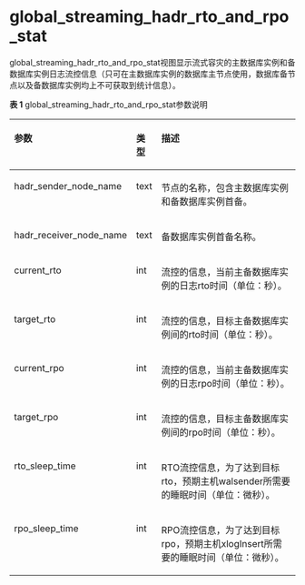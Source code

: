 # global\_streaming\_hadr\_rto\_and\_rpo\_stat

global\_streaming\_hadr\_rto\_and\_rpo\_stat视图显示流式容灾的主数据库实例和备数据库实例日志流控信息（只可在主数据库实例的数据库主节点使用，数据库备节点以及备数据库实例均上不可获取到统计信息）。

**表 1**  global\_streaming\_hadr\_rto\_and\_rpo\_stat参数说明

<a name="table10801171214386"></a>
<table><thead align="left"><tr id="row1580101219385"><th class="cellrowborder" valign="top" width="21.952195219521954%" id="mcps1.2.4.1.1"><p id="p08016122388"><a name="p08016122388"></a><a name="p08016122388"></a>参数</p>
</th>
<th class="cellrowborder" valign="top" width="6.450645064506451%" id="mcps1.2.4.1.2"><p id="p208011312193819"><a name="p208011312193819"></a><a name="p208011312193819"></a>类型</p>
</th>
<th class="cellrowborder" valign="top" width="71.59715971597159%" id="mcps1.2.4.1.3"><p id="p19802101212385"><a name="p19802101212385"></a><a name="p19802101212385"></a>描述</p>
</th>
</tr>
</thead>
<tbody><tr id="row1180281283818"><td class="cellrowborder" valign="top" width="21.952195219521954%" headers="mcps1.2.4.1.1 "><p id="p128021612193813"><a name="p128021612193813"></a><a name="p128021612193813"></a>hadr_sender_node_name</p>
</td>
<td class="cellrowborder" valign="top" width="6.450645064506451%" headers="mcps1.2.4.1.2 "><p id="p1980211223816"><a name="p1980211223816"></a><a name="p1980211223816"></a>text</p>
</td>
<td class="cellrowborder" valign="top" width="71.59715971597159%" headers="mcps1.2.4.1.3 "><p id="p1780241243813"><a name="p1780241243813"></a><a name="p1780241243813"></a>节点的名称，包含主数据库实例和备数据库实例首备。</p>
</td>
</tr>
<tr id="row48029122388"><td class="cellrowborder" valign="top" width="21.952195219521954%" headers="mcps1.2.4.1.1 "><p id="p1280271213386"><a name="p1280271213386"></a><a name="p1280271213386"></a>hadr_receiver_node_name</p>
</td>
<td class="cellrowborder" valign="top" width="6.450645064506451%" headers="mcps1.2.4.1.2 "><p id="p19802412183820"><a name="p19802412183820"></a><a name="p19802412183820"></a>text</p>
</td>
<td class="cellrowborder" valign="top" width="71.59715971597159%" headers="mcps1.2.4.1.3 "><p id="p10802121233818"><a name="p10802121233818"></a><a name="p10802121233818"></a>备数据库实例首备名称。</p>
</td>
</tr>
<tr id="row6475459214"><td class="cellrowborder" valign="top" width="21.952195219521954%" headers="mcps1.2.4.1.1 "><p id="p17475855212"><a name="p17475855212"></a><a name="p17475855212"></a>current_rto</p>
</td>
<td class="cellrowborder" valign="top" width="6.450645064506451%" headers="mcps1.2.4.1.2 "><p id="p18475157218"><a name="p18475157218"></a><a name="p18475157218"></a>int</p>
</td>
<td class="cellrowborder" valign="top" width="71.59715971597159%" headers="mcps1.2.4.1.3 "><p id="p1475125122112"><a name="p1475125122112"></a><a name="p1475125122112"></a>流控的信息，当前主备数据库实例的日志rto时间（单位：秒）。</p>
</td>
</tr>
<tr id="row145698912223"><td class="cellrowborder" valign="top" width="21.952195219521954%" headers="mcps1.2.4.1.1 "><p id="p1057018910223"><a name="p1057018910223"></a><a name="p1057018910223"></a>target_rto</p>
</td>
<td class="cellrowborder" valign="top" width="6.450645064506451%" headers="mcps1.2.4.1.2 "><p id="p135705932214"><a name="p135705932214"></a><a name="p135705932214"></a>int</p>
</td>
<td class="cellrowborder" valign="top" width="71.59715971597159%" headers="mcps1.2.4.1.3 "><p id="p357018910224"><a name="p357018910224"></a><a name="p357018910224"></a>流控的信息，目标主备数据库实例间的rto时间（单位：秒）。</p>
</td>
</tr>
<tr id="row9120115932216"><td class="cellrowborder" valign="top" width="21.952195219521954%" headers="mcps1.2.4.1.1 "><p id="p1512135919223"><a name="p1512135919223"></a><a name="p1512135919223"></a>current_rpo</p>
</td>
<td class="cellrowborder" valign="top" width="6.450645064506451%" headers="mcps1.2.4.1.2 "><p id="p181211959132215"><a name="p181211959132215"></a><a name="p181211959132215"></a>int</p>
</td>
<td class="cellrowborder" valign="top" width="71.59715971597159%" headers="mcps1.2.4.1.3 "><p id="p1412185982213"><a name="p1412185982213"></a><a name="p1412185982213"></a>流控的信息，当前主备数据库实例的日志rpo时间（单位：秒）。</p>
</td>
</tr>
<tr id="row10456183972314"><td class="cellrowborder" valign="top" width="21.952195219521954%" headers="mcps1.2.4.1.1 "><p id="p1145616390234"><a name="p1145616390234"></a><a name="p1145616390234"></a>target_rpo</p>
</td>
<td class="cellrowborder" valign="top" width="6.450645064506451%" headers="mcps1.2.4.1.2 "><p id="p545693916234"><a name="p545693916234"></a><a name="p545693916234"></a>int</p>
</td>
<td class="cellrowborder" valign="top" width="71.59715971597159%" headers="mcps1.2.4.1.3 "><p id="p1145663914230"><a name="p1145663914230"></a><a name="p1145663914230"></a>流控的信息，目标主备数据库实例间的rpo时间（单位：秒）。</p>
</td>
</tr>
<tr id="row6335325112414"><td class="cellrowborder" valign="top" width="21.952195219521954%" headers="mcps1.2.4.1.1 "><p id="p1733532592416"><a name="p1733532592416"></a><a name="p1733532592416"></a>rto_sleep_time</p>
</td>
<td class="cellrowborder" valign="top" width="6.450645064506451%" headers="mcps1.2.4.1.2 "><p id="p16335192592414"><a name="p16335192592414"></a><a name="p16335192592414"></a>int</p>
</td>
<td class="cellrowborder" valign="top" width="71.59715971597159%" headers="mcps1.2.4.1.3 "><p id="p633552512248"><a name="p633552512248"></a><a name="p633552512248"></a>RTO流控信息，为了达到目标rto，预期主机walsender所需要的睡眠时间（单位：微秒）。</p>
</td>
</tr>
<tr id="row151261273014"><td class="cellrowborder" valign="top" width="21.952195219521954%" headers="mcps1.2.4.1.1 "><p id="p1612620271706"><a name="p1612620271706"></a><a name="p1612620271706"></a>rpo_sleep_time</p>
</td>
<td class="cellrowborder" valign="top" width="6.450645064506451%" headers="mcps1.2.4.1.2 "><p id="p112619271506"><a name="p112619271506"></a><a name="p112619271506"></a>int</p>
</td>
<td class="cellrowborder" valign="top" width="71.59715971597159%" headers="mcps1.2.4.1.3 "><p id="p6126162714012"><a name="p6126162714012"></a><a name="p6126162714012"></a>RPO流控信息，为了达到目标rpo，预期主机xlogInsert所需要的睡眠时间（单位：微秒）。</p>
</td>
</tr>
</tbody>
</table>

